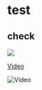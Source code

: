 # test
## check


![](https://media.giphy.com/media/yxSUYl58s2Z3sdPQme/giphy.gif)

[Video](https://youtu.be/fbtn3phXwX40)

![Video](https://youtu.be/fbtn3phXwX40)






